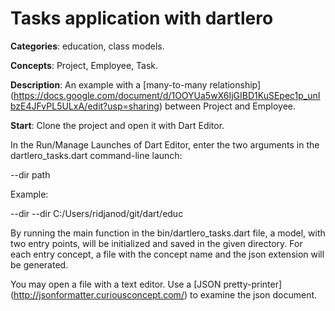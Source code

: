 
# Tasks application with dartlero

**Categories**: education, class models.

**Concepts**: Project, Employee, Task.

**Description**:
An example with a [many-to-many relationship] 
(https://docs.google.com/document/d/1OOYUa5wX6IjGIBD1KuSEpec1p_unIbzE4JFvPL5ULxA/edit?usp=sharing) 
between Project and Employee.

**Start**:
Clone the project and open it with Dart Editor.

In the Run/Manage Launches of Dart Editor, enter the two arguments in the 
dartlero_tasks.dart command-line launch:

--dir path 

Example:

--dir --dir C:/Users/ridjanod/git/dart/educ

By running the main function in the bin/dartlero_tasks.dart file, a model, 
with two entry points, will be initialized and saved in the given directory. 
For each entry concept, a file with the concept name and the json extension 
will be generated.

You may open a file with a text editor. Use a 
[JSON pretty-printer] (http://jsonformatter.curiousconcept.com/) 
to examine the json document.







